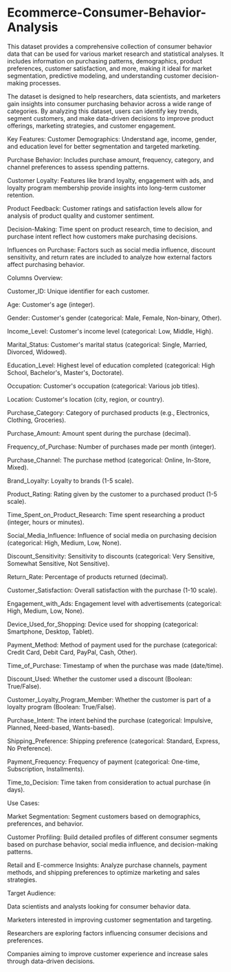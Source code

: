 # Ecommerce-Consumer-Behavior-Analysis

This dataset provides a comprehensive collection of consumer behavior data that can be used for various market research and statistical analyses. It includes information on purchasing patterns, demographics, product preferences, customer satisfaction, and more, making it ideal for market segmentation, predictive modeling, and understanding customer decision-making processes.

The dataset is designed to help researchers, data scientists, and marketers gain insights into consumer purchasing behavior across a wide range of categories. By analyzing this dataset, users can identify key trends, segment customers, and make data-driven decisions to improve product offerings, marketing strategies, and customer engagement.

Key Features:
Customer Demographics: Understand age, income, gender, and education level for better segmentation and targeted marketing.

Purchase Behavior: Includes purchase amount, frequency, category, and channel preferences to assess spending patterns.

Customer Loyalty: Features like brand loyalty, engagement with ads, and loyalty program membership provide insights into long-term customer retention.

Product Feedback: Customer ratings and satisfaction levels allow for analysis of product quality and customer sentiment.

Decision-Making: Time spent on product research, time to decision, and purchase intent reflect how customers make purchasing decisions.

Influences on Purchase: Factors such as social media influence, discount sensitivity, and return rates are included to analyze how external factors affect purchasing behavior.

Columns Overview:

Customer_ID: Unique identifier for each customer.

Age: Customer's age (integer).

Gender: Customer's gender (categorical: Male, Female, Non-binary, Other).

Income_Level: Customer's income level (categorical: Low, Middle, High).

Marital_Status: Customer's marital status (categorical: Single, Married, Divorced, Widowed).

Education_Level: Highest level of education completed (categorical: High School, Bachelor's, Master's, Doctorate).

Occupation: Customer's occupation (categorical: Various job titles).

Location: Customer's location (city, region, or country).

Purchase_Category: Category of purchased products (e.g., Electronics, Clothing, Groceries).

Purchase_Amount: Amount spent during the purchase (decimal).

Frequency_of_Purchase: Number of purchases made per month (integer).

Purchase_Channel: The purchase method (categorical: Online, In-Store, Mixed).

Brand_Loyalty: Loyalty to brands (1-5 scale).

Product_Rating: Rating given by the customer to a purchased product (1-5 scale).

Time_Spent_on_Product_Research: Time spent researching a product (integer, hours or minutes).

Social_Media_Influence: Influence of social media on purchasing decision (categorical: High, Medium, Low, None).

Discount_Sensitivity: Sensitivity to discounts (categorical: Very Sensitive, Somewhat Sensitive, Not Sensitive).

Return_Rate: Percentage of products returned (decimal).

Customer_Satisfaction: Overall satisfaction with the purchase (1-10 scale).

Engagement_with_Ads: Engagement level with advertisements (categorical: High, Medium, Low, None).

Device_Used_for_Shopping: Device used for shopping (categorical: Smartphone, Desktop, Tablet).

Payment_Method: Method of payment used for the purchase (categorical: Credit Card, Debit Card, PayPal, Cash, Other).

Time_of_Purchase: Timestamp of when the purchase was made (date/time).

Discount_Used: Whether the customer used a discount (Boolean: True/False).

Customer_Loyalty_Program_Member: Whether the customer is part of a loyalty program (Boolean: True/False).

Purchase_Intent: The intent behind the purchase (categorical: Impulsive, Planned, Need-based, Wants-based).

Shipping_Preference: Shipping preference (categorical: Standard, Express, No Preference).

Payment_Frequency: Frequency of payment (categorical: One-time, Subscription, Installments).

Time_to_Decision: Time taken from consideration to actual purchase (in days).

Use Cases:

Market Segmentation: Segment customers based on demographics, preferences, and behavior.

Customer Profiling: Build detailed profiles of different consumer segments based on purchase behavior, social media influence, and decision-making patterns.

Retail and E-commerce Insights: Analyze purchase channels, payment methods, and shipping preferences to optimize marketing and sales strategies.

Target Audience:

Data scientists and analysts looking for consumer behavior data.

Marketers interested in improving customer segmentation and targeting.

Researchers are exploring factors influencing consumer decisions and preferences.

Companies aiming to improve customer experience and increase sales through data-driven decisions.
